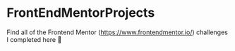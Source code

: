 # FrontEndMentorProjects

Find all of the Frontend Mentor (https://www.frontendmentor.io/) challenges I completed here 🌻
